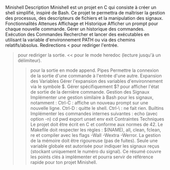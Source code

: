 Minishell
Description
Minishell est un projet en C qui consiste à créer un shell simplifié, inspiré de Bash. Ce projet te permettra de maîtriser la gestion des processus, des descripteurs de fichiers et la manipulation des signaux.
Fonctionnalités Attenues
Affichage et Historique
Afficher un prompt pour chaque nouvelle commande.
Gérer un historique des commandes.
Exécution des Commandes
Rechercher et lancer des exécutables en utilisant la variable d'environnement PATH ou via des chemins relatifs/absolus.
Redirections
< pour rediriger l'entrée.
> pour rediriger la sortie.
<< pour le mode heredoc (lecture jusqu'à un délimiteur).
>> pour la sortie en mode append.
Pipes
Permettre la connexion de la sortie d'une commande à l'entrée d'une autre.
Expansion des Variables
Gérer l'expansion des variables d'environnement via le symbole $.
Gérer spécifiquement $? pour afficher l'état de sortie de la dernière commande.
Gestion des Signaux
Implémenter une gestion similaire à Bash pour les signaux, notamment :
Ctrl-C : affiche un nouveau prompt sur une nouvelle ligne.
Ctrl-D : quitte le shell.
Ctrl-\ : ne fait rien.
Builtins
Implémenter les commandes internes suivantes :
echo (avec option -n)
cd
pwd
export
unset
env
exit
Contraintes Techniques
Le projet doit être écrit en C et conforme aux normes de 42.
Le Makefile doit respecter les règles : $(NAME), all, clean, fclean, re et compiler avec les flags -Wall -Wextra -Werror.
La gestion de la mémoire doit être rigoureuse (pas de fuites).
Seule une variable globale est autorisée pour indiquer les signaux reçus (stockant uniquement le numéro du signal).
Ce résumé couvre les points clés à implémenter et pourra servir de référence rapide pour ton projet Minishell.